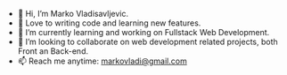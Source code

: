 - 👋 Hi, I’m Marko Vladisavljevic.
- 👀  Love to writing code and learning new features.
- 🌱 I’m currently learning and working on Fullstack Web Development.
- 💞️ I’m looking to collaborate on web development related projects, both Front an Back-end.
- 📫 Reach me anytime: markovladi@gmail.com

<!---
markovladi79/markovladi79 is a ✨ special ✨ repository because its `README.md` (this file) appears on your GitHub profile.
You can click the Preview link to take a look at your changes.
--->
